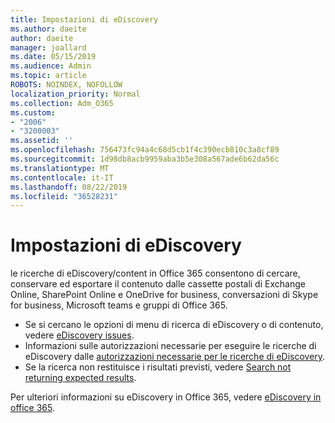 ```yaml
---
title: Impostazioni di eDiscovery
ms.author: daeite
author: daeite
manager: joallard
ms.date: 05/15/2019
ms.audience: Admin
ms.topic: article
ROBOTS: NOINDEX, NOFOLLOW
localization_priority: Normal
ms.collection: Adm_O365
ms.custom:
- "2006"
- "3200003"
ms.assetid: ''
ms.openlocfilehash: 756473fc94a4c68d5cb1f4c390ecb810c3a8cf89
ms.sourcegitcommit: 1d98db8acb9959aba3b5e308a567ade6b62da56c
ms.translationtype: MT
ms.contentlocale: it-IT
ms.lasthandoff: 08/22/2019
ms.locfileid: "36528231"
---
```

# <a name="ediscovery-settings"></a>Impostazioni di eDiscovery

le ricerche di eDiscovery/content in Office 365 consentono di cercare, conservare ed esportare il contenuto dalle cassette postali di Exchange Online, SharePoint Online e OneDrive for business, conversazioni di Skype for business, Microsoft teams e gruppi di Office 365.

- Se si cercano le opzioni di menu di ricerca di eDiscovery o di contenuto, vedere [eDiscovery issues](https://docs.microsoft.com/alchemyinsights/ediscovery-issues).
- Informazioni sulle autorizzazioni necessarie per eseguire le ricerche di eDiscovery dalle [autorizzazioni necessarie per le ricerche di eDiscovery](https://docs.microsoft.com/alchemyinsights/permissions-required-for-ediscovery-searches).
- Se la ricerca non restituisce i risultati previsti, vedere [Search not returning expected results](https://docs.microsoft.com/alchemyinsights/search-not-returning-expected-results).

Per ulteriori informazioni su eDiscovery in Office 365, vedere [eDiscovery in office 365](https://docs.microsoft.com/office365/securitycompliance/ediscovery).

